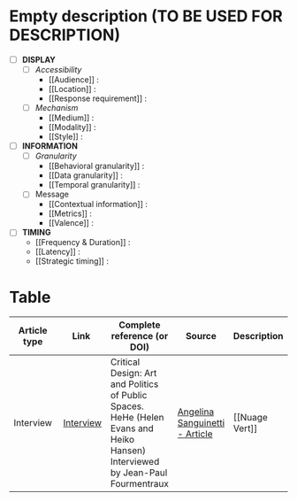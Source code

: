 # Empty description (TO BE USED FOR DESCRIPTION)
- [ ]  **DISPLAY**
	- [ ] *Accessibility*
		- [[Audience]] : 
		- [[Location]] : 
		- [[Response requirement]] : 
	- [ ] *Mechanism*
		- [[Medium]] :
		- [[Modality]] :
		- [[Style]] :

- [ ]  **INFORMATION**
	- [ ] *Granularity*
		- [[Behavioral granularity]] :
		- [[Data granularity]] :
		- [[Temporal granularity]] :
	- [ ] Message
		- [[Contextual information]] :
		- [[Metrics]] :
		- [[Valence]] :

- [ ]  **TIMING**
	- [[Frequency & Duration]] :
	- [[Latency]] :
	- [[Strategic timing]] :


# Table 

| Article type | Link | Complete reference (or DOI) |  Source | Description |
|-------------|------|------------------------------|---------|------------------------|
|Interview | [Interview](http://eco-publicart.org/nuage-vert-green-cloud/)| Critical Design: Art and Politics of Public Spaces. HeHe (Helen Evans and Heiko Hansen) Interviewed by Jean-Paul Fourmentraux | [Angelina Sanguinetti - Article](https://doi.org/10.1016/j.erss.2017.10.001) | [[Nuage Vert]]


